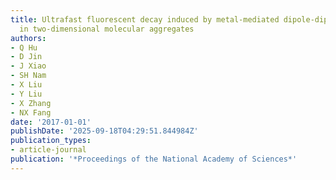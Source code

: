 ```yaml
---
title: Ultrafast fluorescent decay induced by metal-mediated dipole-dipole interaction
  in two-dimensional molecular aggregates
authors:
- Q Hu
- D Jin
- J Xiao
- SH Nam
- X Liu
- Y Liu
- X Zhang
- NX Fang
date: '2017-01-01'
publishDate: '2025-09-18T04:29:51.844984Z'
publication_types:
- article-journal
publication: '*Proceedings of the National Academy of Sciences*'
---
```

